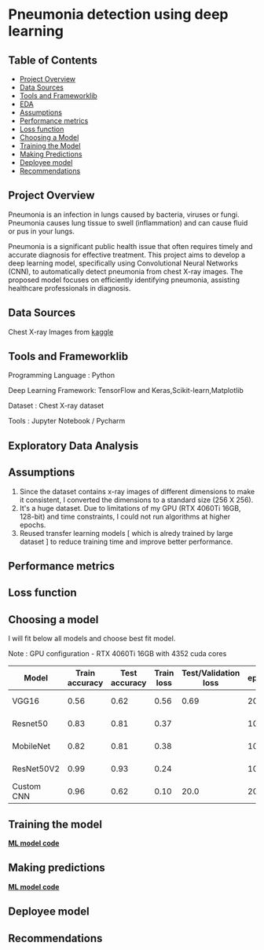 # Pneumonia detection using deep learning

## Table of Contents
- [Project Overview](#project-overview)
- [Data Sources](#data-sources)
- [Tools and Frameworklib](#tools-and-frameworklib)
- [EDA](#exploratory-data-analysis)
- [Assumptions](#assumptions)
- [Performance metrics](#performance-metrics)
- [Loss function](#loss-function)
- [Choosing a Model](#choosing-a-model)
- [Training the Model](#training-the-model)
- [Making Predictions](#making-predictions)
- [Deployee model](#deployee-model)
- [Recommendations](#recommendations)

## Project Overview
  Pneumonia is an infection in lungs caused by bacteria, viruses or fungi. Pneumonia causes lung tissue to swell (inflammation) and can cause fluid or pus in your lungs. 
  
  Pneumonia is a significant public health issue that often requires timely and accurate diagnosis for effective treatment. This project aims to develop a deep learning model, specifically using Convolutional 
  Neural Networks (CNN), to automatically detect pneumonia from chest X-ray images. The proposed model focuses on efficiently identifying pneumonia, assisting healthcare professionals in diagnosis.

## Data Sources
   Chest X-ray Images from [kaggle](https://www.kaggle.com/datasets/paultimothymooney/chest-xray-pneumonia)

## Tools and Frameworklib

  Programming Language   : Python
  
  Deep Learning Framework: TensorFlow and Keras,Scikit-learn,Matplotlib
  
  Dataset                : Chest X-ray dataset
  
  Tools                  : Jupyter Notebook / Pycharm

## Exploratory Data Analysis

## Assumptions
1. Since the dataset contains x-ray images of different dimensions to make it consistent, I converted the dimensions to a standard size (256 X 256).
2. It's a huge dataset. Due to limitations of my GPU (RTX 4060Ti 16GB, 128-bit) and time constraints, I could not run algorithms at higher epochs.
3. Reused transfer learning models [ which is alredy trained by large dataset ] to reduce training time and improve better performance.

## Performance metrics

## Loss function

## Choosing a model

I will fit below all models and choose best fit model.

Note : GPU configuration - RTX 4060Ti 16GB with 4352 cuda cores

Model                 | Train accuracy  | Test accuracy |   Train loss  | Test/Validation loss |  epochs |    Hyperparameters                      |
--------------------- | -------------   | ------------- | ------------- |  -------------       | --------|  -----------------------------          | 
VGG16                 |   0.56          |   0.62        |   0.56        |    0.69              |   20    |   optimizer = adam,learning_rate=0.0001 |
Resnet50              |   0.83          |   0.81        |   0.37        |                      |   10    |   optimizer = adam,learning_rate=0.0001 |
MobileNet             |   0.82          |   0.81        |   0.38        |                      |   10    |   optimizer = adam,learning_rate=0.0001 |
ResNet50V2            |   0.99          |   0.93        |   0.24        |                      |   10    |   optimizer = adam,learning_rate=0.0001 |
Custom CNN            |   0.96          |   0.62        |   0.10        |    20.0              |   20    |   optimizer = adam,learning_rate=0.0001 |


## Training the model
[**ML model code**](ML_Models.ipynb)

## Making predictions
[**ML model code**](ML_Models.ipynb)

## Deployee model

## Recommendations
